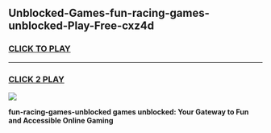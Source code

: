 
## Unblocked-Games-fun-racing-games-unblocked-Play-Free-cxz4d
<h3>
<a href="https://premium76.site?title=fun-racing-games-unblocked&ref=10A">CLICK TO PLAY</a></h3>
<hr>

<h3>
<a href="https://premium76.site?title=fun-racing-games-unblocked&ref=10A">CLICK 2 PLAY</a>
  
</h3>

<a href="https://premium76.site?title=fun-racing-games-unblocked&ref=10A"><img src="https://clearcache.store/games.png"></a>


**fun-racing-games-unblocked games unblocked: Your Gateway to Fun and Accessible Online Gaming**
